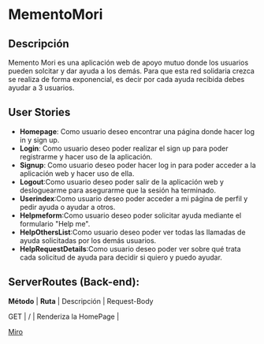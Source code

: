 # MementoMori

## Descripción

Memento Mori es una aplicación web de apoyo mutuo donde los usuarios pueden solcitar y dar ayuda a los demás. Para que esta red solidaria crezca se realiza de forma exponencial, es decir por cada ayuda recibida debes ayudar a 3 usuarios.

## User Stories
* **Homepage**: Como usuario deseo encontrar una página donde hacer log in y sign up.
* **Login**: Como usuario deseo poder realizar el sign up para poder registrarme y hacer uso de la aplicación.
* **Signup**: Como usuario deseo poder hacer log in para poder acceder a la aplicación web y hacer uso de ella.
* **Logout**:Como usuario deseo poder salir de la aplicación web y desloguearme para asegurarme que la sesión ha terminado.
* **Userindex**:Como usuario deseo poder acceder a mi página de perfil y pedir ayuda o ayudar a otros.
* **Helpmeform**:Como usuario deseo poder solicitar ayuda mediante el formulario "Help me".
* **HelpOthersList**:Como usuario deseo poder ver todas las llamadas de ayuda solicitadas por los demás usuarios.
* **HelpRequestDetails**:Como usuario deseo poder ver sobre qué trata cada solicitud de ayuda para decidir si quiero y puedo ayudar.

## ServerRoutes (Back-end):

**Método** |  **Ruta**       |   Descripción    |      Request-Body    

GET         | /               | Renderiza la HomePage |

[Miro](https://miro.com/app/board/o9J_knOMXgU=/)

